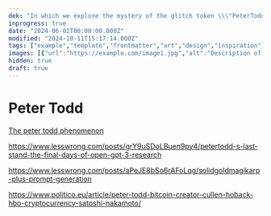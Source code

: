 ```yaml
---
dek: "In which we explore the mystery of the glitch token \\\"PeterTodd\\\" and the unique human being who also bears that name."
inprogress: true
date: "2024-06-02T00:00:00.000Z"
modified: "2024-10-11T15:17:14.000Z"
tags: ["example","template","frontmatter","art","design","inspiration"]
images: [{"url":"https://example.com/image1.jpg","alt":"Description of image 1"}]
hidden: true
draft: true
---
```

# Peter Todd

[The peter todd phenomenon](https://www.lesswrong.com/posts/jkY6QdCfAXHJk3kea/the-petertodd-phenomenon)

<https://www.lesswrong.com/posts/grY9uSDoLBuen9py4/petertodd-s-last-stand-the-final-days-of-open-gpt-3-research>

<https://www.lesswrong.com/posts/aPeJE8bSo6rAFoLqg/solidgoldmagikarp-plus-prompt-generation>

<https://www.politico.eu/article/peter-todd-bitcoin-creator-cullen-hoback-hbo-cryptocurrency-satoshi-nakamoto/>

